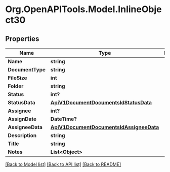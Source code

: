 
# Org.OpenAPITools.Model.InlineObject30

## Properties

Name | Type | Description | Notes
------------ | ------------- | ------------- | -------------
**Name** | **string** |  | [optional] 
**DocumentType** | **string** |  | [optional] 
**FileSize** | **int** |  | [optional] 
**Folder** | **string** |  | [optional] 
**Status** | **int?** |  | [optional] 
**StatusData** | [**ApiV1DocumentDocumentsIdStatusData**](ApiV1DocumentDocumentsIdStatusData.md) |  | [optional] 
**Assignee** | **int?** |  | [optional] 
**AssignDate** | **DateTime?** |  | [optional] 
**AssigneeData** | [**ApiV1DocumentDocumentsIdAssigneeData**](ApiV1DocumentDocumentsIdAssigneeData.md) |  | [optional] 
**Description** | **string** |  | [optional] 
**Title** | **string** |  | [optional] 
**Notes** | **List&lt;Object&gt;** |  | [optional] 

[[Back to Model list]](../README.md#documentation-for-models)
[[Back to API list]](../README.md#documentation-for-api-endpoints)
[[Back to README]](../README.md)

